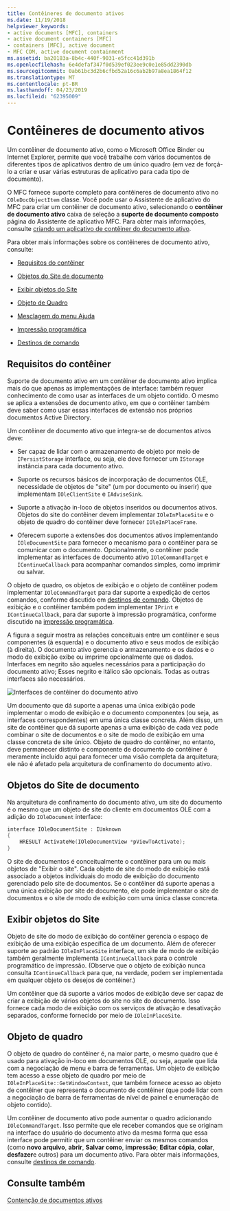 ```yaml
---
title: Contêineres de documento ativos
ms.date: 11/19/2018
helpviewer_keywords:
- active documents [MFC], containers
- active document containers [MFC]
- containers [MFC], active document
- MFC COM, active document containment
ms.assetid: ba20183a-8b4c-440f-9031-e5fcc41d391b
ms.openlocfilehash: 6e4defaf347f0d539ef023ee9c0e1e85dd2390db
ms.sourcegitcommit: 0ab61bc3d2b6cfbd52a16c6ab2b97a8ea1864f12
ms.translationtype: MT
ms.contentlocale: pt-BR
ms.lasthandoff: 04/23/2019
ms.locfileid: "62395009"
---
```

# <a name="active-document-containers"></a>Contêineres de documento ativos

Um contêiner de documento ativo, como o Microsoft Office Binder ou Internet Explorer, permite que você trabalhe com vários documentos de diferentes tipos de aplicativos dentro de um único quadro (em vez de forçá-lo a criar e usar várias estruturas de aplicativo para cada tipo de documento).

O MFC fornece suporte completo para contêineres de documento ativo no `COleDocObjectItem` classe. Você pode usar o Assistente de aplicativo do MFC para criar um contêiner de documento ativo, selecionando o **contêiner de documento ativo** caixa de seleção a **suporte de documento composto** página do Assistente de aplicativo MFC. Para obter mais informações, consulte [criando um aplicativo de contêiner do documento ativo](../mfc/creating-an-active-document-container-application.md).

Para obter mais informações sobre os contêineres de documento ativo, consulte:

- [Requisitos do contêiner](#container_requirements)

- [Objetos do Site de documento](#document_site_objects)

- [Exibir objetos do Site](#view_site_objects)

- [Objeto de Quadro](#frame_object)

- [Mesclagem do menu Ajuda](../mfc/help-menu-merging.md)

- [Impressão programática](../mfc/programmatic-printing.md)

- [Destinos de comando](../mfc/message-handling-and-command-targets.md)

##  <a name="container_requirements"></a> Requisitos do contêiner

Suporte de documento ativo em um contêiner de documento ativo implica mais do que apenas as implementações de interface: também requer conhecimento de como usar as interfaces de um objeto contido. O mesmo se aplica a extensões de documento ativo, em que o contêiner também deve saber como usar essas interfaces de extensão nos próprios documentos Active Directory.

Um contêiner de documento ativo que integra-se de documentos ativos deve:

- Ser capaz de lidar com o armazenamento de objeto por meio de `IPersistStorage` interface, ou seja, ele deve fornecer um `IStorage` instância para cada documento ativo.

- Suporte os recursos básicos de incorporação de documentos OLE, necessidade de objetos de "site" (um por documento ou inserir) que implementam `IOleClientSite` e `IAdviseSink`.

- Suporte a ativação in-loco de objetos inseridos ou documentos ativos. Objetos do site do contêiner devem implementar `IOleInPlaceSite` e o objeto de quadro do contêiner deve fornecer `IOleInPlaceFrame`.

- Oferecem suporte a extensões dos documentos ativos implementando `IOleDocumentSite` para fornecer o mecanismo para o contêiner para se comunicar com o documento. Opcionalmente, o contêiner pode implementar as interfaces de documento ativo `IOleCommandTarget` e `IContinueCallback` para acompanhar comandos simples, como imprimir ou salvar.

O objeto de quadro, os objetos de exibição e o objeto de contêiner podem implementar `IOleCommandTarget` para dar suporte a expedição de certos comandos, conforme discutido em [destinos de comando](../mfc/message-handling-and-command-targets.md). Objetos de exibição e o contêiner também podem implementar `IPrint` e `IContinueCallback`, para dar suporte à impressão programática, conforme discutido na [impressão programática](../mfc/programmatic-printing.md).

A figura a seguir mostra as relações conceituais entre um contêiner e seus componentes (à esquerda) e o documento ativo e seus modos de exibição (à direita). O documento ativo gerencia o armazenamento e os dados e o modo de exibição exibe ou imprime opcionalmente que os dados. Interfaces em negrito são aqueles necessários para a participação do documento ativo; Esses negrito e itálico são opcionais. Todas as outras interfaces são necessários.

![Interfaces de contêiner do documento ativo](../mfc/media/vc37gj1.gif "interfaces de contêiner do documento ativo")

Um documento que dá suporte a apenas uma única exibição pode implementar o modo de exibição e o documento componentes (ou seja, as interfaces correspondentes) em uma única classe concreta. Além disso, um site de contêiner que dá suporte apenas a uma exibição de cada vez pode combinar o site de documentos e o site de modo de exibição em uma classe concreta de site único. Objeto de quadro do contêiner, no entanto, deve permanecer distinto e componente de documento do contêiner é meramente incluído aqui para fornecer uma visão completa da arquitetura; ele não é afetado pela arquitetura de confinamento do documento ativo.

##  <a name="document_site_objects"></a> Objetos do Site de documento

Na arquitetura de confinamento do documento ativo, um site do documento é o mesmo que um objeto de site do cliente em documentos OLE com a adição do `IOleDocument` interface:

```cpp
interface IOleDocumentSite : IUnknown
{
    HRESULT ActivateMe(IOleDocumentView *pViewToActivate);
}
```

O site de documentos é conceitualmente o contêiner para um ou mais objetos de "Exibir o site". Cada objeto de site do modo de exibição está associado a objetos individuais do modo de exibição do documento gerenciado pelo site de documentos. Se o contêiner dá suporte apenas a uma única exibição por site de documento, ele pode implementar o site de documentos e o site de modo de exibição com uma única classe concreta.

##  <a name="view_site_objects"></a> Exibir objetos do Site

Objeto de site do modo de exibição do contêiner gerencia o espaço de exibição de uma exibição específica de um documento. Além de oferecer suporte ao padrão `IOleInPlaceSite` interface, um site de modo de exibição também geralmente implementa `IContinueCallback` para o controle programático de impressão. (Observe que o objeto de exibição nunca consulta `IContinueCallback` para que, na verdade, podem ser implementada em qualquer objeto os desejos de contêiner.)

Um contêiner que dá suporte a vários modos de exibição deve ser capaz de criar a exibição de vários objetos do site no site do documento. Isso fornece cada modo de exibição com os serviços de ativação e desativação separados, conforme fornecido por meio de `IOleInPlaceSite`.

##  <a name="frame_object"></a> Objeto de quadro

O objeto de quadro do contêiner é, na maior parte, o mesmo quadro que é usado para ativação in-loco em documentos OLE, ou seja, aquele que lida com a negociação de menu e barra de ferramentas. Um objeto de exibição tem acesso a esse objeto de quadro por meio de `IOleInPlaceSite::GetWindowContext`, que também fornece acesso ao objeto de contêiner que representa o documento de contêiner (que pode lidar com a negociação de barra de ferramentas de nível de painel e enumeração de objeto contido).

Um contêiner de documento ativo pode aumentar o quadro adicionando `IOleCommandTarget`. Isso permite que ele receber comandos que se originam na interface do usuário do documento ativo da mesma forma que essa interface pode permitir que um contêiner enviar os mesmos comandos (como **novo arquivo**, **abrir**,  **Salvar como**, **impressão**; **Editar cópia**, **colar**, **desfazer**e outros) para um documento ativo. Para obter mais informações, consulte [destinos de comando](../mfc/message-handling-and-command-targets.md).

## <a name="see-also"></a>Consulte também

[Contenção de documentos ativos](../mfc/active-document-containment.md)
